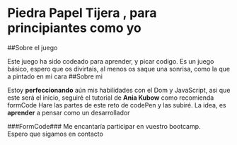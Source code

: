 # Piedra Papel Tijera , para principiantes como yo  

##Sobre el juego  

Este juego ha sido codeado para aprender, y picar codigo. 
Es un juego básico, espero que os divirtais, al menos os saque una sonrisa, como la que a pintado en mi cara
##Sobre mi  

Estoy **perfeccionando** aún mis habilidades con el Dom y JavaScript, asi que este será el inicio, seguiré el tutorial de **Ania Kubow** como recomienda formCode
Hare las partes de este reto de codePen y las subiré.
La idea, es **aprender** a pensar como un desarrollador

###FormCode###
Me encantaría participar en vuestro bootcamp.  
Espero que sigamos en contacto


